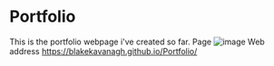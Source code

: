 # Portfolio
This is the portfolio webpage i've created so far.
Page
![image](https://user-images.githubusercontent.com/84303762/122895505-5250ba00-d387-11eb-8083-297b245dc385.png)
Web address
https://blakekavanagh.github.io/Portfolio/
